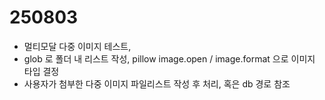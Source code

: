 # 250803
- 멀티모달 다중 이미지 테스트, 
- glob 로 폴더 내 리스트 작성, pillow image.open / image.format 으로 이미지 타입 결정 
- 사용자가 첨부한 다중 이미지 파일리스트 작성 후 처리, 혹은 db 경로 참조
